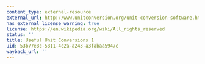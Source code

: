 ```yaml
---
content_type: external-resource
external_url: http://www.unitconversion.org/unit-conversion-software.html
has_external_license_warning: true
license: https://en.wikipedia.org/wiki/All_rights_reserved
status: ''
title: Useful Unit Conversions 1
uid: 53b77e8c-5811-4c2a-a243-a3fabaa5947c
wayback_url: ''
---
```

